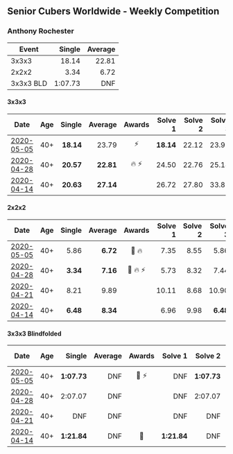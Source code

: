## Senior Cubers Worldwide - Weekly Competition
### Anthony Rochester

| Event | Single | Average |
| -- | --: | --: |
| 3x3x3 | 18.14 | 22.81 |
| 2x2x2 | 3.34 | 6.72 |
| 3x3x3 BLD | 1:07.73 | DNF |

#### 3x3x3

| Date | Age | Single | Average | Awards | Solve 1 | Solve 2 | Solve 3 | Solve 4 | Solve 5 | Video |
| :--: | :--: | --: | --: | :--: | --: | --: | --: | --: | --: | :-- |
| [2020-05-05](../3x3x3/results/2020-05-05.md) | 40+ | **18.14** | 23.79 | ⚡ | **18.14** | 22.12 | 23.90 | 25.35 | 30.71 | [Link](https://www.facebook.com/events/3313106775587396/permalink/3313870592177681/) |
| [2020-04-28](../3x3x3/results/2020-04-28.md) | 40+ | **20.57** | **22.81** | 🔥 ⚡ | 24.50 | 22.76 | 25.14 | 21.19 | **20.57** | [Link](https://www.facebook.com/events/535188653858103/permalink/535216167188685/) |
| [2020-04-14](../3x3x3/results/2020-04-14.md) | 40+ | **20.63** | **27.14** |  | 26.72 | 27.80 | 33.81 | 26.90 | **20.63** | [Link](https://www.facebook.com/events/982619255468618/permalink/982643972132813/) |


#### 2x2x2

| Date | Age | Single | Average | Awards | Solve 1 | Solve 2 | Solve 3 | Solve 4 | Solve 5 | Video |
| :--: | :--: | --: | --: | :--: | --: | --: | --: | --: | --: | :-- |
| [2020-05-05](../2x2x2/results/2020-05-05.md) | 40+ | 5.86 | **6.72** | 🥈 🔥 | 7.35 | 8.55 | 5.86 | 5.86 | 6.96 | [Link](https://www.facebook.com/events/3313106775587396/permalink/3313878432176897/) |
| [2020-04-28](../2x2x2/results/2020-04-28.md) | 40+ | **3.34** | **7.16** | 🥉 🔥 ⚡ | 5.73 | 8.32 | 7.44 | **3.34** | 12.34 | [Link](https://www.facebook.com/events/535188653858103/permalink/535220337188268/) |
| [2020-04-21](../2x2x2/results/2020-04-21.md) | 40+ | 8.21 | 9.89 |  | 10.11 | 8.68 | 10.90 | 11.95 | 8.21 | [Link](https://www.facebook.com/events/880278499062375/permalink/880868635670028/) |
| [2020-04-14](../2x2x2/results/2020-04-14.md) | 40+ | **6.48** | **8.34** |  | 6.96 | 9.98 | **6.48** | DNF | 8.10 | [Link](https://www.facebook.com/events/982619255468618/permalink/982655132131697/) |


#### 3x3x3 Blindfolded

| Date | Age | Single | Average | Awards | Solve 1 | Solve 2 | Solve 3 | Video |
| :--: | :--: | --: | --: | :--: | --: | --: | --: | :-- |
| [2020-05-05](../3bld/results/2020-05-05.md) | 40+ | **1:07.73** | DNF | 🥈 ⚡ | DNF | **1:07.73** | DNF | [Link](https://www.facebook.com/events/2624652641189887/permalink/2625346837787134/) |
| [2020-04-28](../3bld/results/2020-04-28.md) | 40+ | 2:07.07 | DNF |  | DNF | 2:07.07 | DNF | [Link](https://www.facebook.com/events/534758690547855/permalink/534800373877020/) |
| [2020-04-21](../3bld/results/2020-04-21.md) | 40+ | DNF | DNF |  | DNF | DNF | DNF | [Link](https://www.facebook.com/events/1312095715657208/permalink/1312737172259729/) |
| [2020-04-14](../3bld/results/2020-04-14.md) | 40+ | **1:21.84** | DNF | 🥈 | **1:21.84** | DNF | DNF | [Link](https://www.facebook.com/events/232067087873656/permalink/232111617869203/) |


<!-- Global site tag (gtag.js) - Google Analytics -->
<script async src="https://www.googletagmanager.com/gtag/js?id=UA-86348435-3"></script>
<script>window.dataLayer = window.dataLayer || []; function gtag() {dataLayer.push(arguments);} gtag('js', new Date()); gtag('config', 'UA-86348435-3');</script>
